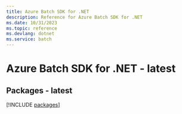 ```yaml
---
title: Azure Batch SDK for .NET
description: Reference for Azure Batch SDK for .NET
ms.date: 10/31/2023
ms.topic: reference
ms.devlang: dotnet
ms.service: batch
---
```

# Azure Batch SDK for .NET - latest
## Packages - latest
[!INCLUDE [packages](batch-index.md)]